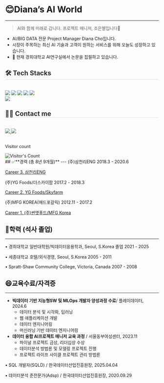 
# 😊Diana’s AI World
---
> AI와 함께 미래로 갑니다. 프로젝트 매니저, 조은별입니다👋

  - AI/BIG DATA 전문 Project Manager Diana Cho입니다.
  - 시장이 주목하는 최신 AI 기술과 고객이 원하는 서비스를 위해 오늘도 성장하고 있습니다.
  - 🔭 현재 경희대학교 AI연구실에서 논문을 집필하고 있습니다.


<div align= "left">
    <h2 style="border-bottom: 1px solid #d8dee4; color: #282d33;"> 🛠️ Tech Stacks </h2>
  <br> 
    <div style="margin: 0 auto; text-align: left;" align= "left">
      <img src="https://img.shields.io/badge/Python-3776AB?style=for-the-badge&logo=Python&logoColor=white">
      <img src="https://img.shields.io/badge/PyTorch-EE4C2C?style=for-the-badge&logo=PyTorch&logoColor=white">
      <img src="https://img.shields.io/badge/Spring Boot-6DB33F?style=for-the-badge&logo=Spring Boot&logoColor=white">
      <img src="https://img.shields.io/badge/Slack-4A154B?style=for-the-badge&logo=Slack&logoColor=white">
      <img src="https://img.shields.io/badge/Git-F05032?style=for-the-badge&logo=Git&logoColor=white">
    <br/><img src="https://img.shields.io/badge/Figma-F24E1E?style=for-the-badge&logo=Figma&logoColor=white">
    </div>
</div>

<div align= "left">
    <h2 style="border-bottom: 1px solid #d8dee4; color: #282d33;"> 🧑‍💻 Contact me </h2>
  <br> 
    <div align= "left">
      <a href=https://www.notion.so/CRM-5fc9ad3ea1054a53a686292efcc77831?pvs=4> <img src="https://img.shields.io/badge/Notion-000000?style=for-the-badge&logo=Notion&logoColor=white&link=https://www.notion.so/CRM-5fc9ad3ea1054a53a686292efcc77831?pvs=4"> </a>
      <a href=mailto:piaristar@gmail.com> <img src="https://img.shields.io/badge/Gmail-EA4335?style=for-thebadge&logo=Gmail&logoColor=white&link=mailto:piaristar@gmail.com"> </a>
    </div>  <br> 

  
<div align= "left">
  <p>Visitor count</p>
  <img src="https://profile-counter.glitch.me/{DIANA}/count.svg" alt="Visitor's Count" />
</div>


<aside>
## ✅**경력 (총 8년 9개월)**
---
(주)삼천리ENG 2018.3 - 2020.6

[Career 3. 삼천리ENG](https://www.notion.so/Career-3-ENG-1ca8ea12dc9181d895f6e56511b007bf?pvs=21)

(주)YG Foods/더스카이팜 2017.2 - 2018.3

[Career 2. YG Foods/Skyfarm](https://www.notion.so/Career-2-YG-Foods-Skyfarm-1ca8ea12dc9181c7b0b4ec35e32376f7?pvs=21)

(주)MFG KOREA(매드포갈릭) 2012.11 - 2017.2

[Career 1. (주)썬앳푸드/MFG Korea](https://www.notion.so/Career-1-MFG-Korea-1ca8ea12dc9181fe9404fd6a0bb2e73e?pvs=21)



## 🤔**학력 (석사 졸업)**
---
• 경희대학교 일반대학원/빅데이터응용학과, Seoul, S.Korea 졸업 2021 - 2025

• 세종대학교 호텔/외식경영, Seoul, S.Korea  2005 - 2011

• Spratt-Shaw Community College, Victoria, Canada 2007 - 2008



## 😄**교육수료/자격증**
---
- **빅데이터 기반 지능형SW 및 MLOps 개발자 양성과정 수료**/ 플레이데이터, 2024.6
    - 데이터 분석 및 시각화, 딥러닝
    - 웹 애플리케이션 개발
    - 데이터 엔지니어링
    - 머신러닝 기반 데이터 엔지니어링
- **데이터 융합 AI프로젝트 매니저 교육 과정** / 서울동부여성센터, 2023.11
    - 파이널 프로젝트 금상, 리더십상 수상
    - 데이터분석 방법론 및 모델링 프로젝트 진행
    - 프로젝트 라이프 사이클 프로젝트 관리 방법론

• SQL 개발자(SQLD) / 한국데이터산업진흥원장, 2025.04.04

• ﻿데이터분석 준전문가(Adsp) / 한국데이터산업진흥원장, 2020.09.29

</aside>


<!--
**piaris/piaris** is a ✨ _special_ ✨ repository because its `README.md` (this file) appears on your GitHub profile.

Here are some ideas to get you started:

- 🔭 I’m currently working on ...
- 🌱 I’m currently learning ...
- 👯 I’m looking to collaborate on ...
- 🤔 I’m looking for help with ...
- 💬 Ask me about ...
- 📫 How to reach me: ...
- 😄 Pronouns: ...
- ⚡ Fun fact: ...
<img src="http://mazandi.herokuapp.com/api?handle={handle}&theme=dark"/>
-->

